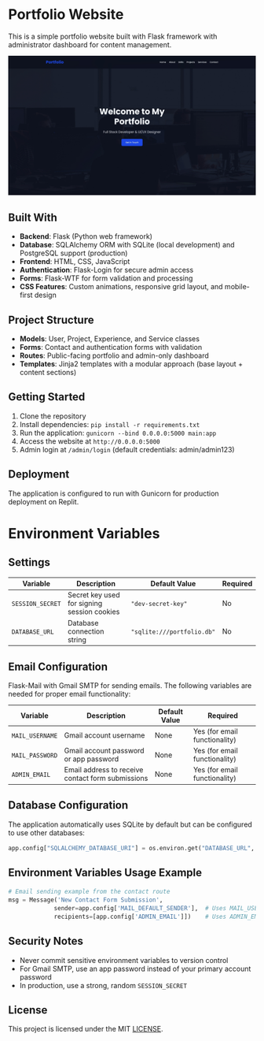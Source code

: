 # Portfolio Website

This is a simple portfolio website built with Flask framework with administrator dashboard for content management.

![Ss](6fb13f96de438b851a9fa85672808b2159e78ef5b6216855a4de2a51a3ee5b55.jpeg)

## Built With
- **Backend**: Flask (Python web framework)
- **Database**: SQLAlchemy ORM with SQLite (local development) and PostgreSQL support (production)
- **Frontend**: HTML, CSS, JavaScript
- **Authentication**: Flask-Login for secure admin access
- **Forms**: Flask-WTF for form validation and processing
- **CSS Features**: Custom animations, responsive grid layout, and mobile-first design

## Project Structure
- **Models**: User, Project, Experience, and Service classes
- **Forms**: Contact and authentication forms with validation
- **Routes**: Public-facing portfolio and admin-only dashboard
- **Templates**: Jinja2 templates with a modular approach (base layout + content sections)

## Getting Started
1. Clone the repository
2. Install dependencies: `pip install -r requirements.txt`
3. Run the application: `gunicorn --bind 0.0.0.0:5000 main:app`
4. Access the website at `http://0.0.0.0:5000`
5. Admin login at `/admin/login` (default credentials: admin/admin123)

## Deployment
The application is configured to run with Gunicorn for production deployment on Replit.


# Environment Variables

## Settings

| Variable | Description | Default Value | Required |
|----------|-------------|---------------|----------|
| `SESSION_SECRET` | Secret key used for signing session cookies | `"dev-secret-key"` | No |
| `DATABASE_URL` | Database connection string | `"sqlite:///portfolio.db"` | No |

## Email Configuration

Flask-Mail with Gmail SMTP for sending emails. The following variables are needed for proper email functionality:

| Variable | Description | Default Value | Required |
|----------|-------------|---------------|----------|
| `MAIL_USERNAME` | Gmail account username | None | Yes (for email functionality) |
| `MAIL_PASSWORD` | Gmail account password or app password | None | Yes (for email functionality) |
| `ADMIN_EMAIL` | Email address to receive contact form submissions | None | Yes (for email functionality) |

## Database Configuration

The application automatically uses SQLite by default but can be configured to use other databases:

```python
app.config["SQLALCHEMY_DATABASE_URI"] = os.environ.get("DATABASE_URL", "sqlite:///portfolio.db")
```

## Environment Variables Usage Example

```python
# Email sending example from the contact route
msg = Message('New Contact Form Submission',
             sender=app.config['MAIL_DEFAULT_SENDER'],  # Uses MAIL_USERNAME
             recipients=[app.config['ADMIN_EMAIL']])    # Uses ADMIN_EMAIL
```

## Security Notes

- Never commit sensitive environment variables to version control
- For Gmail SMTP, use an app password instead of your primary account password
- In production, use a strong, random `SESSION_SECRET`

## License
This project is licensed under the MIT [LICENSE](LICENSE).
